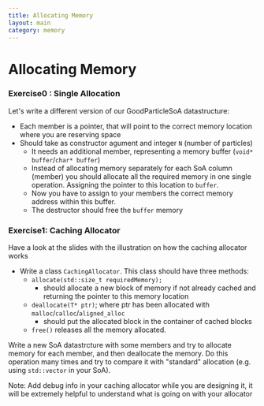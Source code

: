 ```yaml
---
title: Allocating Memory 
layout: main 
category: memory 
---
```


# Allocating Memory 

### Exercise0 : Single Allocation 
Let's write a different version of our GoodParticleSoA datastructure:
- Each member is a pointer, that will point to the correct memory location where you are reserving space
- Should take as constructor agument and integer `N` (number of particles)
	- It needs an additional member, representing a memory buffer (`void* buffer`/`char* buffer`)
	- Instead of allocating memory separately for each SoA column (member) you should allocate all the required memory in one single operation. Assigning the pointer to this location to `buffer`.
	- Now you have to assign to your members the correct memory address within this buffer.
	- The destructor should free the `buffer` memory

### Exercise1: Caching Allocator 
Have a look at the slides with the illustration on how the caching allocator works

- Write a class `CachingAllocator`. This class should have three methods:
	- `allocate(std::size_t requiredMemory);`
		- should allocate a new block of memory if not already cached and returning the pointer to this memory location
	- `deallocate(T* ptr)`; where ptr has been allocated with `malloc`/`calloc`/`aligned_alloc`
		- should put the allocated block in the container of cached blocks
	- `free()` releases all the memory allocated.

Write a new SoA datastrcture with some members and try to allocate memory for each member, and then deallocate the memory. Do this operation many times and try to compare it with "standard" allocation (e.g. using `std::vector` in your SoA).

Note: Add debug info in your caching allocator while you are designing it, it will be extremely helpful to understand what is going on with your allocator
